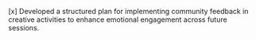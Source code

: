 [x] Developed a structured plan for implementing community feedback in creative activities to enhance emotional engagement across future sessions.